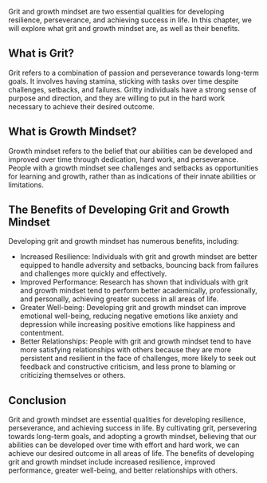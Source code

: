 
Grit and growth mindset are two essential qualities for developing resilience, perseverance, and achieving success in life. In this chapter, we will explore what grit and growth mindset are, as well as their benefits.

What is Grit?
-------------

Grit refers to a combination of passion and perseverance towards long-term goals. It involves having stamina, sticking with tasks over time despite challenges, setbacks, and failures. Gritty individuals have a strong sense of purpose and direction, and they are willing to put in the hard work necessary to achieve their desired outcome.

What is Growth Mindset?
-----------------------

Growth mindset refers to the belief that our abilities can be developed and improved over time through dedication, hard work, and perseverance. People with a growth mindset see challenges and setbacks as opportunities for learning and growth, rather than as indications of their innate abilities or limitations.

The Benefits of Developing Grit and Growth Mindset
--------------------------------------------------

Developing grit and growth mindset has numerous benefits, including:

* Increased Resilience: Individuals with grit and growth mindset are better equipped to handle adversity and setbacks, bouncing back from failures and challenges more quickly and effectively.
* Improved Performance: Research has shown that individuals with grit and growth mindset tend to perform better academically, professionally, and personally, achieving greater success in all areas of life.
* Greater Well-being: Developing grit and growth mindset can improve emotional well-being, reducing negative emotions like anxiety and depression while increasing positive emotions like happiness and contentment.
* Better Relationships: People with grit and growth mindset tend to have more satisfying relationships with others because they are more persistent and resilient in the face of challenges, more likely to seek out feedback and constructive criticism, and less prone to blaming or criticizing themselves or others.

Conclusion
----------

Grit and growth mindset are essential qualities for developing resilience, perseverance, and achieving success in life. By cultivating grit, persevering towards long-term goals, and adopting a growth mindset, believing that our abilities can be developed over time with effort and hard work, we can achieve our desired outcome in all areas of life. The benefits of developing grit and growth mindset include increased resilience, improved performance, greater well-being, and better relationships with others.

